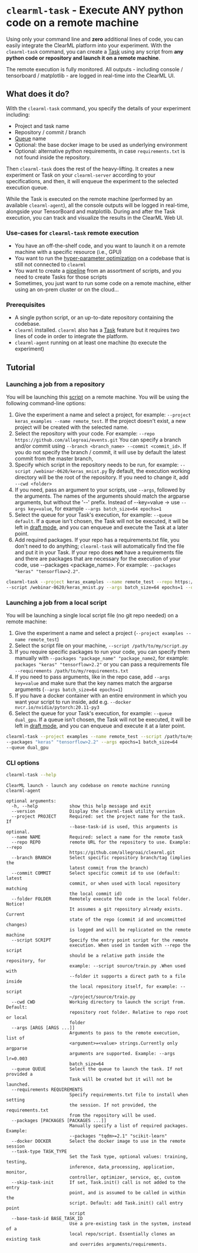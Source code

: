 # `clearml-task` - Execute ANY python code on a remote machine

Using only your command line and __zero__ additional lines of code, you can easily integrate the ClearML platform
into your experiment. With the `clearml-task` command, you can create a [Task](https://clear.ml/docs/latest/docs/fundamentals/task)
using any script from **any python code or repository and launch it on a remote machine**.

The remote execution is fully monitored. All outputs - including console / tensorboard / matplotlib -
are logged in real-time into the ClearML UI.

## What does it do?

With the `clearml-task` command, you specify the details of your experiment including:
* Project and task name
* Repository / commit / branch
* [Queue](https://clear.ml/docs/latest/docs/fundamentals/agents_and_queues#what-is-a-queue)
  name
* Optional: the base docker image to be used as underlying environment
* Optional: alternative python requirements, in case `requirements.txt` is not found inside the repository.

Then `clearml-task` does the rest of the heavy-lifting. It creates a new experiment or Task on your `clearml-server`
according to your specifications, and then, it will enqueue the experiment to the selected execution queue.

While the Task is executed on the remote machine (performed by an available `clearml-agent`), all the console outputs
will be logged in real-time, alongside your TensorBoard and matplotlib. During and after the Task execution, you can
track and visualize the results in the ClearML Web UI.

### Use-cases for `clearml-task` remote execution

- You have an off-the-shelf code, and you want to launch it on a remote machine with a specific resource (i.e., GPU)
- You want to run the [hyper-parameter optimization]() on a codebase that is still not connected to `clearml`
- You want to create a [pipeline]() from an assortment of scripts, and you need to create Tasks for those scripts
- Sometimes, you just want to run some code on a remote machine, either using an on-prem cluster or on the cloud...

### Prerequisites

- A single python script, or an up-to-date repository containing the codebase.
- `clearml` installed. `clearml` also has a [Task](https://clear.ml/docs/latest/docs/fundamentals/task)
  feature but it requires two lines of code in order to integrate the platform.
- `clearml-agent` running on at least one machine (to execute the experiment)

## Tutorial

### Launching a job from a repository

You will be launching this [script](https://github.com/allegroai/events/blob/master/webinar-0620/keras_mnist.py)
on a remote machine. You will be using the following command-line options:
1. Give the experiment a name and select a project, for example: `--project keras_examples --name remote_test`. If the project
   doesn't exist, a new project will be created with the selected name.
2. Select the repository with your code. For example: `--repo https://github.com/allegroai/events.git` You can specify a
   branch and/or commit using `--branch <branch_name> --commit <commit_id>`. If you do not specify the
   branch / commit, it will use by default the latest commit from the master branch,
3. Specify which script in the repository needs to be run, for example: `--script /webinar-0620/keras_mnist.py`
By default, the execution working directory will be the root of the repository. If you need to change it,
   add `--cwd <folder>`
4. If you need, pass an argument to your scripts, use `--args`, followed by the arguments.
   The names of the arguments should match the argparse arguments, but without the '--' prefix. Instead
   of --key=value -> use `--args key=value`, for example `--args batch_size=64 epochs=1`
5. Select the queue for your Task's execution, for example: `--queue default`. If a queue isn't chosen, the Task
   will not be executed, it will be left in [draft mode](https://clear.ml/docs/latest/docs/fundamentals/task#task-states),
   and you can enqueue and execute the Task at a later point.
6. Add required packages. If your repo has a requirements.txt file, you don't need to do anything; `clearml-task`
   will automatically find the file and put it in your Task. If your repo does __not__ have a requirements file and
there are packages that are necessary for the execution of your code, use --packages <package_name>. For example:
   `--packages "keras" "tensorflow>2.2"`.

``` bash
clearml-task --project keras_examples --name remote_test --repo https://github.com/allegroai/events.git
--script /webinar-0620/keras_mnist.py --args batch_size=64 epochs=1 --queue default
```


### Launching a job from a local script

You will be launching a single local script file (no git repo needed) on a remote machine:

1. Give the experiment a name and select a project (`--project examples --name remote_test`)
2. Select the script file on your machine, `--script /path/to/my/script.py`
3. If you require specific packages to run your code, you can specify them manually with `--packages "package_name" "package_name2`,
   for example: `packages "keras" "tensorflow>2.2"`
  or you can pass a requirements file `--requirements /path/to/my/requirements.txt`
4. If you need to pass arguments, like in the repo case, add `--args key=value` and make sure that the key names match
   the argparse arguments (`--args batch_size=64 epochs=1`)
5. If you have a docker container with an entire environment in which you want your script to run inside,
  add e.g. `--docker nvcr.io/nvidia/pytorch:20.11-py3`
6. Select the queue for your Task's execution, for example: `--queue dual_gpu`. If a queue isn't chosen, the Task
   will not be executed, it will be left in [draft mode](https://clear.ml/docs/latest/docs/fundamentals/task#task-states),
   and you can enqueue and execute it at a later point.

``` bash
clearml-task --project examples --name remote_test --script /path/to/my/script.py
--packages "keras" "tensorflow>2.2" --args epochs=1 batch_size=64
--queue dual_gpu
```

### CLI options

``` bash
clearml-task --help
```

``` console
ClearML launch - launch any codebase on remote machine running clearml-agent

optional arguments:
  -h, --help            show this help message and exit
  --version             Display the clearml-task utility version
  --project PROJECT     Required: set the project name for the task. If
                        --base-task-id is used, this arguments is optional.
  --name NAME           Required: select a name for the remote task
  --repo REPO           remote URL for the repository to use. Example: --repo
                        https://github.com/allegroai/clearml.git
  --branch BRANCH       Select specific repository branch/tag (implies the
                        latest commit from the branch)
  --commit COMMIT       Select specific commit id to use (default: latest
                        commit, or when used with local repository matching
                        the local commit id)
  --folder FOLDER       Remotely execute the code in the local folder. Notice!
                        It assumes a git repository already exists. Current
                        state of the repo (commit id and uncommitted changes)
                        is logged and will be replicated on the remote machine
  --script SCRIPT       Specify the entry point script for the remote
                        execution. When used in tandem with --repo the script
                        should be a relative path inside the repository, for
                        example: --script source/train.py .When used with
                        --folder it supports a direct path to a file inside
                        the local repository itself, for example: --script
                        ~/project/source/train.py
  --cwd CWD             Working directory to launch the script from. Default:
                        repository root folder. Relative to repo root or local
                        folder
  --args [ARGS [ARGS ...]]
                        Arguments to pass to the remote execution, list of
                        <argument>=<value> strings.Currently only argparse
                        arguments are supported. Example: --args lr=0.003
                        batch_size=64
  --queue QUEUE         Select the queue to launch the task. If not provided a
                        Task will be created but it will not be launched.
  --requirements REQUIREMENTS
                        Specify requirements.txt file to install when setting
                        the session. If not provided, the requirements.txt
                        from the repository will be used.
  --packages [PACKAGES [PACKAGES ...]]
                        Manually specify a list of required packages. Example:
                        --packages "tqdm>=2.1" "scikit-learn"
  --docker DOCKER       Select the docker image to use in the remote session
  --task-type TASK_TYPE
                        Set the Task type, optional values: training, testing,
                        inference, data_processing, application, monitor,
                        controller, optimizer, service, qc, custom
  --skip-task-init      If set, Task.init() call is not added to the entry
                        point, and is assumed to be called in within the
                        script. Default: add Task.init() call entry point
                        script
  --base-task-id BASE_TASK_ID
                        Use a pre-existing task in the system, instead of a
                        local repo/script. Essentially clones an existing task
                        and overrides arguments/requirements.
                        
```
